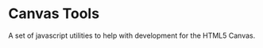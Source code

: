 Canvas Tools
============
A set of javascript utilities to help with development for the HTML5 Canvas.
